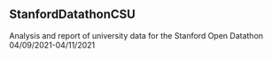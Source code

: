 ## StanfordDatathonCSU

Analysis and report of university data for the Stanford Open Datathon 04/09/2021-04/11/2021

